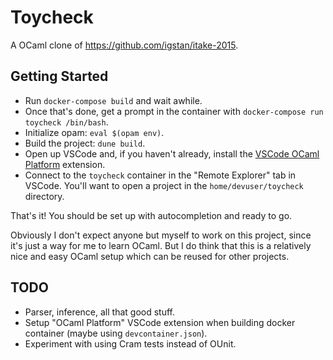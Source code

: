# Toycheck

A OCaml clone of https://github.com/igstan/itake-2015.

## Getting Started

* Run `docker-compose build` and wait awhile.
* Once that's done, get a prompt in the container with `docker-compose run toycheck /bin/bash`.
* Initialize opam: `eval $(opam env)`.
* Build the project: `dune build`.
* Open up VSCode and, if you haven't already, install the [VSCode OCaml Platform](https://github.com/ocamllabs/vscode-ocaml-platform) extension.
* Connect to the `toycheck` container in the "Remote Explorer" tab in VSCode. You'll want to open a project in the `home/devuser/toycheck` directory. 

That's it! You should be set up with autocompletion and ready to go.

Obviously I don't expect anyone but myself to work on this project, since it's just a way for me to learn OCaml. But I do think that this is a relatively nice and easy OCaml setup which can be reused for other projects.

## TODO

* Parser, inference, all that good stuff.
* Setup "OCaml Platform" VSCode extension when building docker container (maybe using `devcontainer.json`).
* Experiment with using Cram tests instead of OUnit.
